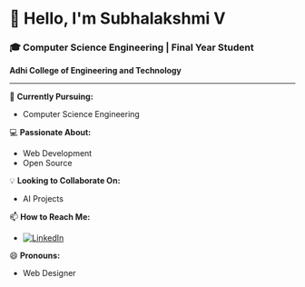 # 👋 Hello, I'm Subhalakshmi V

### 🎓 Computer Science Engineering | Final Year Student
**Adhi College of Engineering and Technology**

---

🌱 **Currently Pursuing:**  
- Computer Science Engineering

💻 **Passionate About:**  
- Web Development  
- Open Source

💡 **Looking to Collaborate On:**  
- AI Projects
  
📫 **How to Reach Me:**  
- <a href="https://www.linkedin.com/in/subhalakshmi-v-38297327b">
    <img src="https://img.shields.io/badge/LinkedIn-0077B5?style=for-the-badge&logo=linkedin&logoColor=white" alt="LinkedIn"/>
  </a>
  
😄 **Pronouns:**  
- Web Designer
